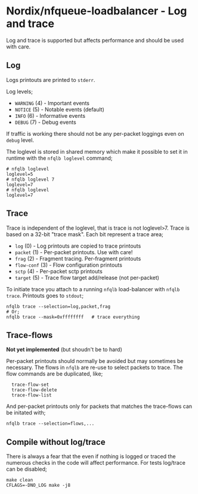 # Nordix/nfqueue-loadbalancer - Log and trace

Log and trace is supported but affects performance and should be used
with care.


## Log

Logs printouts are printed to `stderr`.

Log levels;

* `WARNING` (4) - Important events
* `NOTICE` (5) - Notable events (default)
* `INFO` (6) - Informative events
* `DEBUG` (7) - Debug events

If traffic is working there should not be any per-packet loggings even
on `debug` level.

The loglevel is stored in shared memory which make it possible to set
it in runtime with the `nfqlb loglevel` command;

```
# nfqlb loglevel
loglevel=5
# nfqlb loglevel 7
loglevel=7
# nfqlb loglevel
loglevel=7
```


## Trace

Trace is independent of the loglevel, that is trace is not loglevel>7.
Trace is based on a 32-bit "trace mask". Each bit represent a trace
area;

* `log` (0) - Log printouts are copied to trace printouts
* `packet` (1) - Per-packet printouts. Use with care!
* `frag` (2) - Fragment tracing. Per-fragment printouts
* `flow-conf` (3) - Flow configuration printouts
* `sctp` (4) - Per-packet sctp printouts
* `target` (5) - Trace flow target add/release (not per-packet)


To initiate trace you attach to a running `nfqlb` load-balancer with
`nfqlb trace`. Printouts goes to `stdout`;

```
nfqlb trace --selection=log,packet,frag
# Or;
nfqlb trace --mask=0xffffffff   # trace everything
```


## Trace-flows

**Not yet implemented** (but shoudn't be to hard)

Per-packet printouts should normally be avoided but may sometimes be
necessary. The flows in `nfqlb` are re-use to select packets to
trace. The flow commands are be duplicated, like;

```
  trace-flow-set
  trace-flow-delete
  trace-flow-list
```

And per-packet printouts only for packets that matches the trace-flows
can be initated with;

```
nfqlb trace --selection=flows,...
```


## Compile without log/trace

There is always a fear that the even if nothing is logged or traced
the numerous checks in the code will affect performance. For tests
log/trace can be disabled;

```
make clean
CFLAGS=-DNO_LOG make -j8
```

